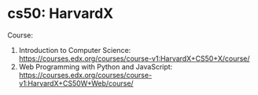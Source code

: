 # cs50: HarvardX
Course: 
1. Introduction to Computer Science: https://courses.edx.org/courses/course-v1:HarvardX+CS50+X/course/
2. Web Programming with Python and JavaScript: https://courses.edx.org/courses/course-v1:HarvardX+CS50W+Web/course/
